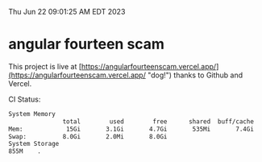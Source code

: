 Thu Jun 22 09:01:25 AM EDT 2023

# angular fourteen scam


This project is live at [https://angularfourteenscam.vercel.app/](https://angularfourteenscam.vercel.app/ "dog!") thanks to Github and Vercel.

CI Status: 

```bash
System Memory
               total        used        free      shared  buff/cache   available
Mem:            15Gi       3.1Gi       4.7Gi       535Mi       7.4Gi        11Gi
Swap:          8.0Gi       2.0Mi       8.0Gi
System Storage
855M	.
